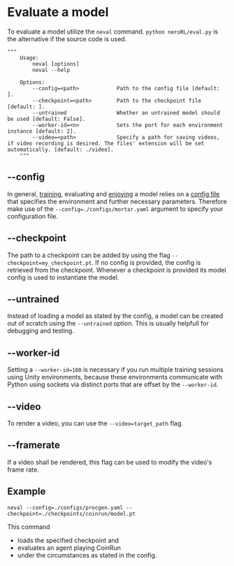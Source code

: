 # Evaluate a model

To evaluate a model utilize the `neval` command. `python neroRL/eval.py` is the alternative if the source code is used.

```
"""
    Usage:
        neval [options]
        neval --help

    Options:
        --config=<path>            Path to the config file [default: ].
        --checkpoint=<path>        Path to the checkpoint file [default: ].
        --untrained                Whether an untrained model should be used [default: False].
        --worker-id=<n>            Sets the port for each environment instance [default: 2].
        --video=<path>             Specify a path for saving videos, if video recording is desired. The files' extension will be set automatically. [default: ./video].
    """
```

## --config
In general, [training](training.md), evaluating and [enjoying](enjoy.md) a model relies on a [config file](configuration.md) that specifies the environment and further necessary parameters.
Therefore make use of the `--config=./configs/mortar.yaml` argument to specify your configuration file.

## --checkpoint
The path to a checkpoint can be added by using the flag `--checkpoint=my_checkpoint.pt`. If no config is provided, the config is retrieved from the checkpoint.
Whenever a checkpoint is provided its model config is used to instantiate the model.

## --untrained
Instead of loading a model as stated by the config, a model can be created out of scratch using the `--untrained` option.
This is usually helpfull for debugging and testing.

## --worker-id
Setting a `--worker-id=100` is necessary if you run multiple training sessions using Unity environments, because these environments communicate with Python using sockets via distinct ports that are offset by the `--worker-id`.

## --video
To render a video, you can use the `--video=target_path` flag.

## --framerate
If a video shall be rendered, this flag can be used to modify the video's frame rate.

## Example

```
neval --config=./configs/procgen.yaml --checkpoint=./checkpoints/coinrun/model.pt
```

This command
- loads the specified checkpoint and
- evaluates an agent playing CoinRun
- under the circumstances as stated in the config.
